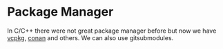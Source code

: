 # Package Manager

In C/C++ there were not great package manager before but now we have [vcpkg](https://vcpkg.io), [conan](https://conan.iok) and others. We can also use gitsubmodules.


